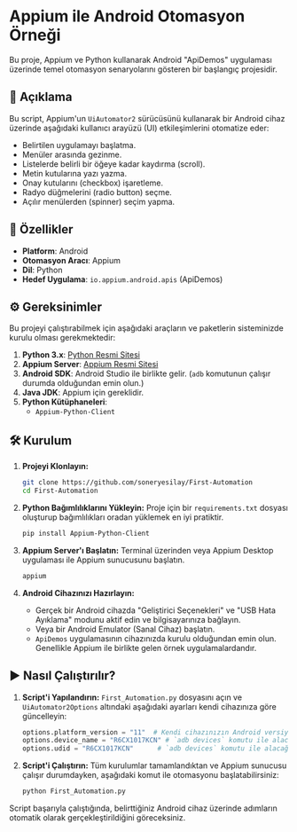 # Appium ile Android Otomasyon Örneği

Bu proje, Appium ve Python kullanarak Android "ApiDemos" uygulaması üzerinde temel otomasyon senaryolarını gösteren bir başlangıç projesidir.

## 📝 Açıklama

Bu script, Appium'un `UiAutomator2` sürücüsünü kullanarak bir Android cihaz üzerinde aşağıdaki kullanıcı arayüzü (UI) etkileşimlerini otomatize eder:
- Belirtilen uygulamayı başlatma.
- Menüler arasında gezinme.
- Listelerde belirli bir öğeye kadar kaydırma (scroll).
- Metin kutularına yazı yazma.
- Onay kutularını (checkbox) işaretleme.
- Radyo düğmelerini (radio button) seçme.
- Açılır menülerden (spinner) seçim yapma.

## 🚀 Özellikler

- **Platform**: Android
- **Otomasyon Aracı**: Appium
- **Dil**: Python
- **Hedef Uygulama**: `io.appium.android.apis` (ApiDemos)

## ⚙️ Gereksinimler

Bu projeyi çalıştırabilmek için aşağıdaki araçların ve paketlerin sisteminizde kurulu olması gerekmektedir:

1.  **Python 3.x**: [Python Resmi Sitesi](https://www.python.org/downloads/)
2.  **Appium Server**: [Appium Resmi Sitesi](https://appium.io/)
3.  **Android SDK**: Android Studio ile birlikte gelir. (`adb` komutunun çalışır durumda olduğundan emin olun.)
4.  **Java JDK**: Appium için gereklidir.
5.  **Python Kütüphaneleri**:
    -   `Appium-Python-Client`

## 🛠️ Kurulum

1.  **Projeyi Klonlayın:**
    ```bash
    git clone https://github.com/soneryesilay/First-Automation
    cd First-Automation
    ```

2.  **Python Bağımlılıklarını Yükleyin:**
    Proje için bir `requirements.txt` dosyası oluşturup bağımlılıkları oradan yüklemek en iyi pratiktir.
    ```bash
    pip install Appium-Python-Client
    ```

3.  **Appium Server'ı Başlatın:**
    Terminal üzerinden veya Appium Desktop uygulaması ile Appium sunucusunu başlatın.
    ```bash
    appium
    ```

4.  **Android Cihazınızı Hazırlayın:**
    -   Gerçek bir Android cihazda "Geliştirici Seçenekleri" ve "USB Hata Ayıklama" modunu aktif edin ve bilgisayarınıza bağlayın.
    -   Veya bir Android Emulator (Sanal Cihaz) başlatın.
    -   `ApiDemos` uygulamasının cihazınızda kurulu olduğundan emin olun. Genellikle Appium ile birlikte gelen örnek uygulamalardandır.

## ▶️ Nasıl Çalıştırılır?

1.  **Script'i Yapılandırın:**
    `First_Automation.py` dosyasını açın ve `UiAutomator2Options` altındaki aşağıdaki ayarları kendi cihazınıza göre güncelleyin:
    ```python
    options.platform_version = "11"  # Kendi cihazınızın Android versiyonu
    options.device_name = "R6CX1017KCN" # `adb devices` komutu ile alacağınız cihaz ID'si
    options.udid = "R6CX1017KCN"      # `adb devices` komutu ile alacağınız cihaz ID'si
    ```

2.  **Script'i Çalıştırın:**
    Tüm kurulumlar tamamlandıktan ve Appium sunucusu çalışır durumdayken, aşağıdaki komut ile otomasyonu başlatabilirsiniz:
    ```bash
    python First_Automation.py
    ```

Script başarıyla çalıştığında, belirttiğiniz Android cihaz üzerinde adımların otomatik olarak gerçekleştirildiğini göreceksiniz.
